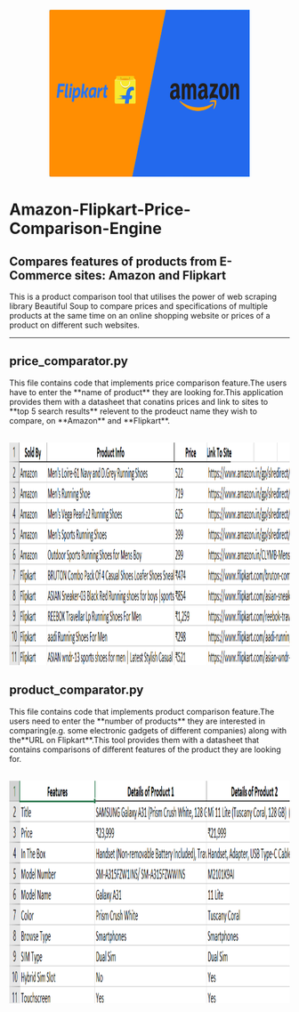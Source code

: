 <p align="center">
  <img width="360" height="300" src="https://github.com/ritikalath/Amazon-Flipkart-Price-Comparison-Engine/blob/main/images/img.jpg">
</p>

<h1> Amazon-Flipkart-Price-Comparison-Engine </h1>
 
<h2> Compares features of products from E-Commerce sites: Amazon and Flipkart </h2> 
This is a product comparison tool that utilises the power of web scraping library Beautiful Soup to compare prices and specifications of multiple products at the same time on an online shopping website or prices of a product on different such websites.

<hr />

<h2> price_comparator.py </h2>
This file contains code that implements price comparison feature.The users have to enter the **name of product** they are looking for.This application provides them with a datasheet that conatins prices and link to sites to **top 5 search results** relevent to the prodeuct name they wish to compare, on **Amazon** and **Flipkart**.
<br />
<br/>
<p align="center">
  <img width="600" height="400" src="https://github.com/ritikalath/Amazon-Flipkart-Price-Comparison-Engine/blob/main/images/data1.png">
</p>

<h2> product_comparator.py </h2>
This file contains code that implements product comparison feature.The users need to enter the **number of products** they are interested in comparing(e.g. some electronic gadgets of different companies) along with the**URL on Flipkart**.This tool provides them with a datasheet that contains comparisons of different features of the product they are looking for.
<br />
<br />
<p align="center">
  <img width="600" height="400" src="https://github.com/ritikalath/Amazon-Flipkart-Price-Comparison-Engine/blob/main/images/data2.png">
</p>




